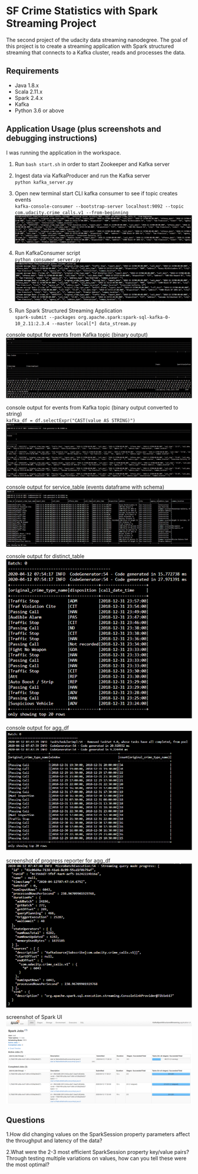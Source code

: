 # SF Crime Statistics with Spark Streaming Project
The second project of the udacity data streaming nanodegree. The goal of this project is to create a streaming application with Spark structured streaming that connects to a Kafka cluster, reads and processes the data.

## Requirements

* Java 1.8.x
* Scala 2.11.x
* Spark 2.4.x
* Kafka
* Python 3.6 or above

## Application Usage (plus screenshots and debugging instructions)

I was running the application in the workspace.

1. Run `bash start.sh` in order to start Zookeeper and Kafka server

2. Ingest data via KafkaProducer and run the Kafka server  
`python kafka_server.py`

3. Open new terminal start CLI kafka consumer to see if topic creates events  
`kafka-console-consumer --bootstrap-server localhost:9092 --topic com.udacity.crime_calls.v1 --from-beginning`
![kafka_console_consumer](https://github.com/RobertBemmann/sf_crime_data_project_spark_kafka/blob/master/screenshots/1_kafka_console_consumer.PNG)

4. Run KafkaConsumer script  
`python consumer_server.py`
![consumer.py_console_output](https://github.com/RobertBemmann/sf_crime_data_project_spark_kafka/blob/master/screenshots/2_consumer_py_console_output.PNG)

5. Run Spark Structured Streaming Application  
`spark-submit --packages org.apache.spark:spark-sql-kafka-0-10_2.11:2.3.4 --master local[*] data_stream.py`

console output for events from Kafka topic (binary output)
![spark_stream_output_df](https://github.com/RobertBemmann/sf_crime_data_project_spark_kafka/blob/master/screenshots/3_spark_stream_output_df.png)

console output for events from Kafka topic (binary output converted to string)  
`kafka_df = df.selectExpr("CAST(value AS STRING)")`  
![spark_stream_output_kafka_df](https://github.com/RobertBemmann/sf_crime_data_project_spark_kafka/blob/master/screenshots/4_spark_stream_output_kafka_df.png)

console output for service_table (events dataframe with schema)  
![spark_stream_output_service_table](https://github.com/RobertBemmann/sf_crime_data_project_spark_kafka/blob/master/screenshots/5_spark_stream_output_service_table.png)

console output for distinct_table  
![spark_stream_output_distinct_table](https://github.com/RobertBemmann/sf_crime_data_project_spark_kafka/blob/master/screenshots/6_spark_stream_output_distinct_table.PNG)

console output for agg_df  
![spark_stream_output_agg_df](https://github.com/RobertBemmann/sf_crime_data_project_spark_kafka/blob/master/screenshots/7_1_spark_stream_output_agg_df.PNG)

screenshot of progress reporter for agg_df
![spark_progress_reporter_agg_df](https://github.com/RobertBemmann/sf_crime_data_project_spark_kafka/blob/master/screenshots/7_2_spark_progress_reporter_agg_df.PNG)

screenshot of Spark UI
![spark_ui](https://github.com/RobertBemmann/sf_crime_data_project_spark_kafka/blob/master/screenshots/8_spark_ui.PNG)

## Questions

1.How did changing values on the SparkSession property parameters affect the throughput and latency of the data?

2.What were the 2-3 most efficient SparkSession property key/value pairs? Through testing multiple variations on values, how can you tell these were the most optimal?

